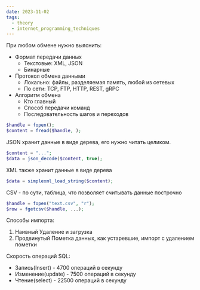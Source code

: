 ```yaml
---
date: 2023-11-02
tags:
  - theory
  - internet_programming_techniques
---
```

При любом обмене нужно выяснить:
- Формат передачи данных
  - Текстовые: XML, JSON
  - Бинарные
- Протокол обмена данными
  - Локально: файлы, разделяемая память, любой из сетевых
  - По сети: TCP, FTP, HTTP, REST, gRPC
- Алгоритм обмена
  - Кто главный
  - Способ передачи команд
  - Последовательность шагов и переходов

```php
$handle = fopen();
$content = fread($handle, );
```

JSON хранит данные в виде дерева, его нужно читать целиком.
```php
$content = "...";
$data = json_decode($content, true);
```

XML также хранит данные в виде дерева
```php
$data = simplexml_load_string($content);
```

CSV - по сути, таблица, что позволяет считывать данные построчно
```php
$handle = fopen("text.csv", "r");
$row = fgetcsv($handle, ...);
```

Способы импорта:
1. Наивный
   Удаление и загрузка
2. Продвинутый
   Пометка данных, как устаревшие, импорт с удалением пометки

Скорость операций SQL:
- Запись(Insert) - 4700 операций в секунду
- Изменение(update) - 7500 операций в секунду
- Чтение(select) - 22500 операций в секунду

